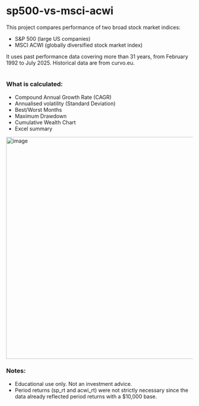# sp500-vs-msci-acwi

This project compares performance of two broad stock market indices: 
* S&P 500 (large US companies)
* MSCI ACWI (globally diversified stock market index)

It uses past performance data covering more than 31 years, from February 1992 to July 2025. Historical data are from curvo.eu.

#

### What is calculated:
* Compound Annual Growth Rate (CAGR)
* Annualised volatility (Standard Deviation)
* Best/Worst Months
* Maximum Drawdown
* Cumulative Wealth Chart
* Excel summary
<img width="1200" height="600" alt="image" src="https://github.com/user-attachments/assets/5cfde4bc-0d54-47d3-b85c-58e2a836db85" />

### Notes:
* Educational use only. Not an investment advice.
* Period returns (sp_rt and acwi_rt) were not strictly necessary since the data already reflected period returns with a $10,000 base.
